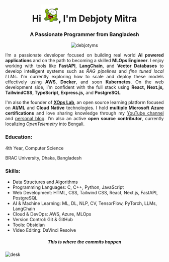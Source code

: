 <h1 align="center">Hi<img src="https://github.com/debjotyms/debjotyms/blob/main/hio.gif" height="55px" width="55px">, I'm Debjoty Mitra</h1>
<h3 align="center">A Passionate Programmer from Bangladesh</h3>

<p align="center"> <img src="https://komarev.com/ghpvc/?username=debjotyms&label=Profile%20views&color=0eb466&style=flat" alt="debjotyms" /> </p>

<p align="justify">
I’m a passionate developer focused on building real world <strong>AI powered applications</strong> and on the path to becoming a skilled <strong>MLOps Engineer</strong>. I enjoy working with tools like <strong>FastAPI</strong>, <strong>LangChain</strong>, and <strong>Vector Databases</strong> to develop intelligent systems such as <em>RAG pipelines</em> and <em>fine tuned local LLMs</em>. I'm currently exploring how to scale and deploy these models effectively using <strong>AWS</strong>, <strong>Docker</strong>, and soon <strong>Kubernetes</strong>. On the web development side, I’m confident with the full stack using <strong>React, Next.js, TailwindCSS, TypeScript, Express.js,</strong> and <strong>PostgreSQL</strong>.
</p>

<p align="justify">
I'm also the founder of <a href="https://xopslab.org"><strong>XOps Lab</strong></a>, an open source learning platform focused on <strong>AI/ML</strong> and <strong>Cloud Native</strong> technologies. I hold <strong>multiple Microsoft Azure certifications</strong> and love sharing knowledge through my <a href="https://www.youtube.com/@debjotyms">YouTube channel</a> and <a href="https://blog.debjotyms.com">personal blog</a>. I’m also an active <strong>open source contributor</strong>, currently localizing <em>OpenTelemetry</em> into Bengali.
</p>


<h3 align="left">Education:</h3>
4th Year, Computer Science

BRAC University, Dhaka, Bangladesh

<h3 align="left">Skills:</h3>
<ul>
  <li> Data Structures and Algorithms </li>
  <li> Programming Languages: C, C++, Python, JavaScript </li>
  <li> Web Development: HTML, CSS, Tailwind CSS, React, Next.js, FastAPI, PostgreSQL </li>
  <li> AI & Machine Learning: ML, DL, NLP, CV, TensorFlow, PyTorch, LLMs, LangChain </li>
  <li> Cloud & DevOps: AWS, Azure, MLOps </li>
  <li> Version Control: Git & GitHub </li>
  <li> Tools: Obsidian</li>
  <li> Video Editing: DaVinci Resolve </li>
</ul>

<h5 align="center">This is where the commits happen</h5>

![desk](https://github.com/user-attachments/assets/d66315c3-c95a-4158-a7a4-51443bb5d58d)
